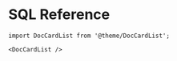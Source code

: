 # SQL Reference

```mdx-code-block
import DocCardList from '@theme/DocCardList';

<DocCardList />
```